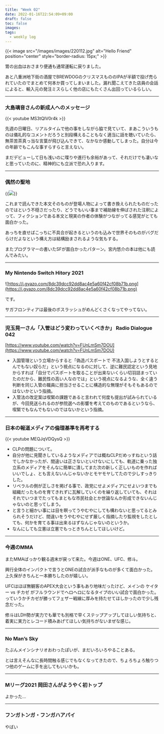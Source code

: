 ```yaml
---
title: "Week 02"
date: 2022-01-16T22:54:09+09:00
draft: false
toc: false
images: 
tags:
  - weekly log
---
```


{{< image src="/images/images/220112.jpg" alt="Hello Friend" position="center" style="border-radius: 15px;" >}}

胃の出血はおさまり便通も通常運転に戻りました。

あと八重洲地下街の酒屋でBREWDOGのクリスマスもののIPAが半額で投げ売られていたのでまとめて何本か買ってしまいました。漏れ聞こえてきた店員の会話によると、輸入元の発注ミスらしく他の店にもたくさん出回っているらしい。

---

### 大島璃音さんの新成人へのメッセージ

{{< youtube MS3tQIV0r4k >}}

先週の日曜日、リアルタイムで他の事をしながら脇で見ていて、まあこういうものは儀礼的なコメントだろうと別段構えることもなく適当に話を聴いていたら、無茶苦茶真っ当な言葉が飛び込んできて、なかなか感動してしまった。自分は今の年齢でもこんな事すらすらと言えない。

まだデビューして日も浅いのに喋りや進行も余裕があって、それだけでも凄いなと思っていたのに、精神的にも立派で恐れ入ります。

---

### 偶然の聖地

{{<image src="/images/2022/01/2022-01-16_TheParadiceofChance.jpg" >}}

これまで読んできた本文そのものが登場人物によって書き換えられたものだったのではという不穏さだったり、どうでもいい事まで補助線を伸ばされた注釈によって、フィクションである本文と現実の作者の体験がつながってる感覚がとても面白かった。

あっちを直せばこっちに不具合が起きるというのも込みで世界そのものがバグだらけだよなという構え方は結構励まされるような気もする。

またプログラマーの書いたSFが面白かったパターン。宮内悠介の本は他にも読んでみたい。

---

 ### My Nintendo Switch Hitory 2021

![https://i.gyazo.com/8dc39dcc92dd8ac4e5a60f42cf08b71b.png](https://i.gyazo.com/8dc39dcc92dd8ac4e5a60f42cf08b71b.png)

です。

サガフロンティアは最後のボスラッシュがめんどくさくなってやってない。

---

### 児玉晃一さん「入管はどう変わっていくべきか」 Radio Dialogue 042

[https://www.youtube.com/watch?v=FUnLmSm7DOU](https://www.youtube.com/watch?v=FUnLmSm7DOU)

- 入国管理という立場からすると「偽造パスポートで 不法入国しようとするとんでもない奴らだ」という視点になるのに対して、逆に難民認定という見地からすれば「自分でパスポートを取ることが出来ないくらい切羽詰まっていたのだから、難民性の高い人なのでは」という視点になるような、全く違う判断を同じ入管の職員に担当させることに構造的な無理がそもそもあるのではないかという指摘。
- 入管法の改定案は喫緊の課題であると言われて何度も提出が試みられているが、今回見送られるのが参院選への影響を考えてのものであるというなら、喫緊でもなんでもないのではないかという指摘。

---

### 日本の報道メディアの倫理基準を再考する

{{< youtube MEQJqVDQysQ >}}

- CLPの問題について。
- 自分が他に見聞きしているようなメディアでは概ねCLPだめっすねという話でしかなかったが、間違いは正さないといけないにしても、軌道に乗った独立系のメディアをそんなに簡単に潰してまた次の新しく正しいものを作ればいいでしょ、とも言えないんじゃないかとモヤモヤしてたので少しすっきりした。
- リベラルの側が正しさを掲げる事で、政党にせよメディアにせよいつまでも組織だったものを育てきれずに瓦解していくのを繰り返していても、それはそれでいつまでたってもまともな市民社会とか世論なんか形成できないんじゃないのと思ってしまう。
- と言うと細かい事には目を瞑ってうやむやにしても構わないと思ってるとみられそうだけど、間違いをうやむやにせず厳しく指摘したり監視をしたとしても、何かを育てる事は出来るはずなんじゃないのというか。
- なんにしても立憲は立憲でもっときちんとしてほしいけど。

---

### 今週のMMA

またMMAばっかり観る週末が戻って来た。今週はONE、UFC、修斗。

興行全体のインパクトで言うとONEの試合が派手なものが多くて面白かった。上久保がきちんと一本勝ちしたのが嬉しい。

UFCはほぼ無観客のAPEX大会という事もあり地味だったけど、メインの ケイター vs チカゼ がフルラウンドでヘロヘロになるタイプのいい試合で面白かった。っていうかチカゼが勝ってフェザー戦線に厚みを持たせてほしかったので少し残念だった。

修斗はLDH勢が実力でも華でも別格で早くステップアップしてほしい気持ちと、着実に実力とレコード積みあげてほしい気持ちがないまぜな感じ。 

---

### No Man’s Sky

たぶんメインシナリオおわったぽいが、まだいろいろやることある。

とは言えそんなに長時間触る感じでもなくなってきたので、ちょろちょろ触りつつ他のゲームに手を出してもいいかも。

---

 ### Mリーグ2021 岡田さんがようやく初トップ

よかった…

---

### フンガトンガ・フンガハアパイ

やばい